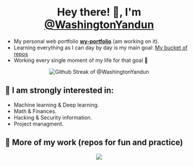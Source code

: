 <h1 align="center" > Hey there! 👋, I'm <a href="https://washingtonyandun.github.io/wy-portfolio/"> @WashingtonYandun </a></h1>

-   My personal web portfolio **[wy-portfolio](https://washingtonyandun.github.io/wy-portfolio/)** (am working on it).
-   Learning everything as I can day by day is my main goal: [My bucket of repos](https://github.com/WMYM-Experimental)
-   Working every single moment of my life for that goal 🌱

<p align="center">
  <img alt="Github Streak of @WashingtonYandun" src="http://github-readme-streak-stats.herokuapp.com?user=WashingtonYandun&theme=react&hide_border=true&date_format=M%20j%5B%2C%20Y%5D&stroke=5AA5E7&fire=5AA5E7&currStreakNum=5AA5E7&border=5AA5E7&sideNums=5AA5E7&sideLabels=5AA5E7&ring=5AA5E7&currStreakLabel=5AA5E7"/>
</p>

👀 I am strongly interested in:
-------------------------------

-   Machine learning & Deep learning.
-   Math & Finances.
-   Hacking & Security information.
-   Project managment.

🌱 More of my work (repos for fun and practice)
-----------------------------------------------

<p align="center">
    <a href="https://github.com/WMYM-Experimental"><image src="https://readme-typing-svg.herokuapp.com?font=Roboto&size=20&color=5AA5E7&center=true&width=410&height=45&lines=WMYM+-+Experimental."></a>
</p>
